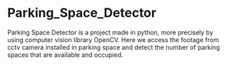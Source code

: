 # Parking_Space_Detector
Parking Space Detector is a project made in python, more precisely by using computer vision library OpenCV. Here we access the footage from cctv camera installed in parking space and detect the number of parking spaces that are available and occupied.
